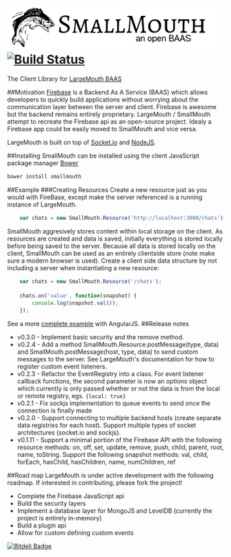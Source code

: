 ![LargeMouth an open BAAS](smallmouth.png) [![Build Status](https://travis-ci.org/blittle/smallmouth.png?branch=master)](https://travis-ci.org/blittle/smallmouth)
==========

The Client Library for [LargeMouth BAAS](https://github.com/blittle/largemouth)

##Motivation
[Firebase](http://firebase.com) is a Backend As A Service (BAAS) which allows developers to quickly build applications without worrying about the communication layer between the server and client. Firebase is awesome but the backend remains entirely proprietary. LargeMouth / SmallMouth attempt to recreate the Firebase api as an open-source project. Idealy a Firebase app could be easily moved to SmallMouth and vice versa. 

LargeMouth is built on top of [Socket.io](http://socket.io/) and [NodeJS](http://nodejs.org/). 

##Installing
SmallMouth can be installed using the client JavaScript package manager [Bower](http://bower.io/)

```bash
bower install smallmouth
```

##Example
###Creating Resources
Create a new resource just as you would with FireBase, except make the server referenced is a running instance of LargeMouth.
```javascript
	var chats = new SmallMouth.Resource('http://localhost:3000/chats');
```

SmallMouth aggresively stores content within local storage on the client. As resources are created and data is saved, initially 
everything is stored locally before being saved to the server. Because all data is stored locally on the client, SmallMouth can be used as an entirely clientside store (note make sure a modern browser is used). Create a client side data structure by not including a server when instantiating a new resource:
```javascript
	var chats = new SmallMouth.Resource('/chats');

	chats.on('value', function(snapshot) {
		console.log(snapshot.val());	
	});
```
See a more [complete example](example/index.html) with AngularJS.
##Release notes
 - v0.3.0 - Implement basic security and the remove method.
 - v0.2.4 - Add a method SmallMouth.Resource.postMessage(type, data) and SmallMouth.postMessage(host, type, data) to send custom messages to the server. See LargeMouth's documentation for how to register custom event listeners.
 - v0.2.3 - Refactor the EventRegistry into a class. For event listener callback functions, the second parameter is now an options object which currently is only passed whether or not the data is from the local or remote registry, egs. `{local: true}`
 - v0.2.1 - Fix sockjs implementation to queue events to send once the connection is finally made
 - v0.2.0 - Support connecting to multiple backend hosts (create separate data registries for each host). Support multiple types of socket architectures (socket.io and sockjs).
 - v0.1.11 - Support a minimal portion of the Firebase API with the following resource methods: on, off, set, update, remove, push, child, parent, root, name, toString. Support the following snapshot methods: val, child, forEach, hasChild, hasChildren, name, numChildren, ref

##Road map
LargeMouth is under active development with the following roadmap. If interested in contributing, please fork the project!

 - Complete the Firebase JavaScript api
 - Build the security layers
 - Implement a database layer for MongoJS and LevelDB (currently the project is entirely in-memory)
 - Build a plugin api
 - Allow for custom defining custom events

[![Bitdeli Badge](https://d2weczhvl823v0.cloudfront.net/blittle/smallmouth/trend.png)](https://bitdeli.com/free "Bitdeli Badge")
